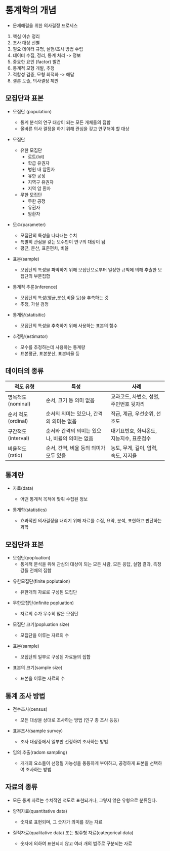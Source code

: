 # 통계학의 개념

* 문제해결을 위한 의사결정 프로세스

1. 핵심 이슈 정리
2. 조사 대상 선별
3. 필요 데이터 규명, 실험/조사 방법 수립
4. 데이터 수집, 정리, 통계 처리 -> 정보
5. 중요한 요인 (factor) 발견
6. 통계적 모형 개발, 추정
7. 적합성 검증, 모형 최적화 -> 해답
8. 결론 도출, 의사결정 제안

## 모집단과 표본
- 모집단 (population)
    - 통계 분석의 연구 대상이 되는 모든 개체들의 집합
    - 올바른 의사 결정을 하기 위해 관심을 갖고 연구해야 할 대상

- 모집단
    - 유한 모집단
        - 로트(lot)
        - 학급 유권자
        - 병원 내 암환자
        - 유한 공정
        - 지역구 유권자
        - 지역 암 환자
    - 무한 모집단
        - 무한 공정
        - 유권자
        - 암환자


- 모수(parameter)
    - 모집단의 특성을 나타내는 수치
    - 특별히 관심을 갖는 모수만이 연구의 대상이 됨
    - 평균, 분산, 표준편차, 비율

- 표본(sample)
    - 모집단의 특성을 파악하기 위해 모집단으로부터 일정한 규칙에 의해 추출한 모집단의 부분집합

* 통계적 추론(inference)
    - 모집단의 특성(평균,분산,비율 등)을 추측하는 것
    - 추정, 가설 검정

* 통계량(statisitic)
    - 모집단의 특성을 추축하기 위해 사용하는 표본의 함수

* 추정량(estimator)
    - 모수를 추정하는데 사용하는 통계량
    - 표본평균, 표본분산, 표본비율 등

## 데이터의 종류

| 척도 유형 | 특성 | 사례 |
|----------|---------|-------------|
| 명목척도(nominal)| 순서, 크기 등 의미 없음 | 교과코드, 차번호, 성별, 주민번호 뒷자리 |
|순서 척도(ordinal)| 순서의 의미는 있으나, 간격의 의미는 없음 | 직급, 계급, 우선순위, 선호도 |
|구간척도(interval)| 순서와 간격의 의미는 있으나, 비율의 의미는 없음 | 대기표번호, 화씨온도, 지능지수, 표준점수|
|비율척도(ratio)|순서, 간격, 비율 등의 의미가 모두 있음 | 농도, 무게, 길이, 압력, 속도, 지지율|

## 통계란

- 자료(data)
    -   어떤 통계적 목적에 맞춰 수집된 정보

- 통계학(statistics)
    - 효과적인 의사결정을 내리기 위해 자료를 수집, 요약, 분석, 표현하고 판단하는 과학


## 모집단과 표본

- 모집단(popluation)
    - 통계적 분석을 위해 관심의 대상이 되는 모든 사람, 모든 응답, 실험 결과, 측정값들 전체의 집합

* 유한모집단(finite poplutaion)
    - 유한개의 자료로 구성된 모집단

* 무한모집단(infinite popluation)
    - 자료의 수가 무수히 많은 모집단

* 모집단 크기(popluation size)
    - 모집단을 이루는 자료의 수


- 표본(sample)
    - 모집단의 일부로 구성된 자료들의 집합

- 표본의 크기(sample size)
    - 표본을 이루는 자료의 수

## 통계 조사 방법

* 전수조사(census)
    - 모든 대상을 상대로 조사하는 방법 (인구 총 조사 등등)

* 표본조사(sample survey)
    - 조사 대상중에서 일부만 선정하여 조사하는 방법

* 임의 추출(radom sampling)
    - 개개의 요소들이 선정될 가능성을 동등하게 부여하고, 공정하게 표본을 선택하여 조사하는 방법

## 자료의 종류

* 모든 통계 자료는 수치적인 척도로 표현되거나, 그렇지 않은 유형으로 분류된다.

- 양적자료(quantitative data)
    - 숫자로 표현되며, 그 숫자가 의미를 갖는 자료

- 질적자료(qualitative data) 또는 범주형 자료(categorical data)
    - 숫자에 의하여 표현되지 않고 여러 개의 범주로 구분되는 자료



